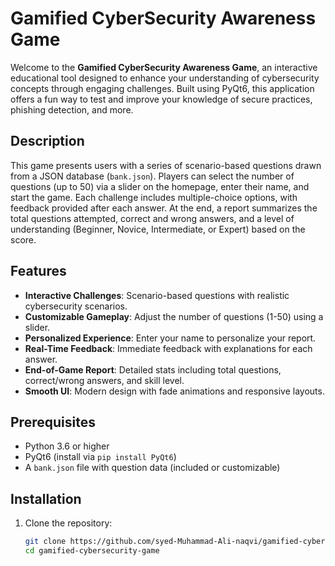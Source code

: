 # Gamified CyberSecurity Awareness Game

Welcome to the **Gamified CyberSecurity Awareness Game**, an interactive educational tool designed to enhance your understanding of cybersecurity concepts through engaging challenges. Built using PyQt6, this application offers a fun way to test and improve your knowledge of secure practices, phishing detection, and more.

## Description
This game presents users with a series of scenario-based questions drawn from a JSON database (`bank.json`). Players can select the number of questions (up to 50) via a slider on the homepage, enter their name, and start the game. Each challenge includes multiple-choice options, with feedback provided after each answer. At the end, a report summarizes the total questions attempted, correct and wrong answers, and a level of understanding (Beginner, Novice, Intermediate, or Expert) based on the score.

## Features
- **Interactive Challenges**: Scenario-based questions with realistic cybersecurity scenarios.
- **Customizable Gameplay**: Adjust the number of questions (1-50) using a slider.
- **Personalized Experience**: Enter your name to personalize your report.
- **Real-Time Feedback**: Immediate feedback with explanations for each answer.
- **End-of-Game Report**: Detailed stats including total questions, correct/wrong answers, and skill level.
- **Smooth UI**: Modern design with fade animations and responsive layouts.

## Prerequisites
- Python 3.6 or higher
- PyQt6 (install via `pip install PyQt6`)
- A `bank.json` file with question data (included or customizable)

## Installation
1. Clone the repository:
   ```bash
   git clone https://github.com/syed-Muhammad-Ali-naqvi/gamified-cybersecurity-game.git
   cd gamified-cybersecurity-game
